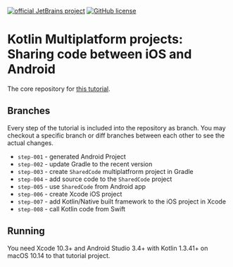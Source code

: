 [![official JetBrains project](https://jb.gg/badges/official.svg)](https://confluence.jetbrains.com/display/ALL/JetBrains+on+GitHub)
[![GitHub license](https://img.shields.io/badge/license-Apache%20License%202.0-blue.svg?style=flat)](https://www.apache.org/licenses/LICENSE-2.0)

# Kotlin Multiplatform projects: Sharing code between iOS and Android

The core repository for [this tutorial](https://play.kotlinlang.org/hands-on/Targeting%20iOS%20and%20Android%20with%20Kotlin%20Multiplatform/01_Introduction).

## Branches

Every step of the tutorial is included into the repository as branch. You may checkout a specific branch or diff branches between each other to see the actual changes.

- `step-001` - generated Android Project
- `step-002` - update Gradle to the recent version
- `step-003` - create `SharedCode` multiplatfrorm project in Gradle
- `step-004` - add source code to the `SharedCode` project
- `step-005` - use `SharedCode` from Android app
- `step-006` - create Xcode iOS project
- `step-007` - add Kotlin/Native built framework to the iOS project in Xcode
- `step-008` - call Kotlin code from Swift


## Running

You need Xcode 10.3+ and Android Studio 3.4+ with Kotlin 1.3.41+ on macOS 10.14 to that tutorial project.


